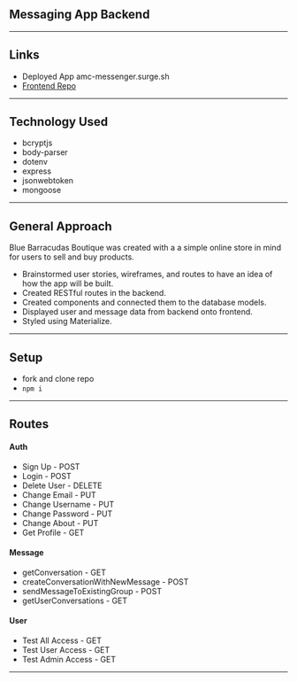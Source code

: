 ## Messaging App Backend
---

## Links
* Deployed App amc-messenger.surge.sh
* [Frontend Repo](https://github.com/Aba250-1004/messaging-app-frontend)

---

## Technology Used

* bcryptjs
* body-parser
* dotenv
* express
* jsonwebtoken
* mongoose

---

## General Approach

Blue Barracudas Boutique was created with a a simple online store in mind for users to sell and buy products.

* Brainstormed user stories, wireframes, and routes to have an idea of how the app will be built.
* Created RESTful routes in the backend.
* Created components and connected them to the database models.
* Displayed user and message data from backend onto frontend.
* Styled using Materialize.

---

## Setup
* fork and clone repo
* `npm i`

---

## Routes

#### Auth
* Sign Up - POST
* Login - POST
* Delete User - DELETE
* Change Email - PUT
* Change Username - PUT
* Change Password - PUT
* Change About - PUT
* Get Profile - GET

#### Message
* getConversation - GET
* createConversationWithNewMessage - POST
* sendMessageToExistingGroup - POST
* getUserConversations - GET

#### User
* Test All Access - GET
* Test User Access - GET
* Test Admin Access - GET

---
